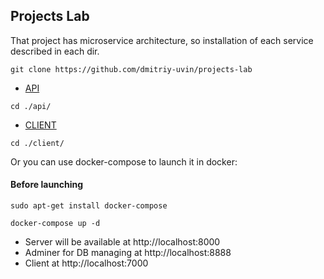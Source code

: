 ## Projects Lab

That project has microservice architecture, so installation of each service described in each dir.

```
git clone https://github.com/dmitriy-uvin/projects-lab
```
- [API](./api)
```
cd ./api/
```  
- [CLIENT](./client)
```
cd ./client/
```  

Or you can use docker-compose to launch it in docker:

#### Before launching

```
sudo apt-get install docker-compose
```

```
docker-compose up -d
```
- Server will be available at http://localhost:8000
- Adminer for DB managing at http://localhost:8888
- Client at http://localhost:7000